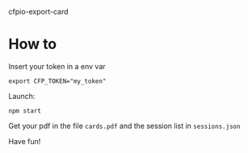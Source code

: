 cfpio-export-card

# How to

Insert your token in a env var
```
export CFP_TOKEN="my_token"
```

Launch:

```
npm start
```

Get your pdf in the file `cards.pdf` and the session list in `sessions.json`

Have fun!